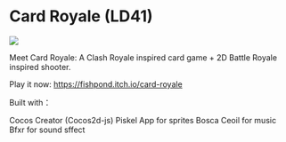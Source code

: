 # Card Royale (LD41)

![](https://static.jam.vg/raw/107/8/z/10281.gif)

Meet Card Royale: A Clash Royale inspired card game + 2D Battle Royale inspired shooter.

Play it now: https://fishpond.itch.io/card-royale

Built with：

Cocos Creator (Cocos2d-js)
Piskel App for sprites
Bosca Ceoil for music
Bfxr for sound sffect